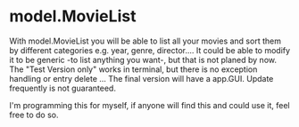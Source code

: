 # model.MovieList

With model.MovieList you will be able to list all your movies and sort them by different categories e.g. year, genre, director....
It could be able to modify it to be generic -to list anything you want-, but that is not planed by now.
The "Test Version only" works in terminal, but there is no exception handling or entry delete ...
The final version will have a app.GUI.
Update frequently is not guaranteed.

I'm programming this for myself, if anyone will find this and could use it, feel free to do so.
